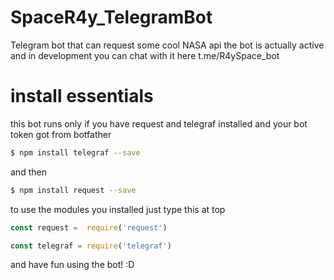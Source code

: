 # SpaceR4y_TelegramBot
Telegram bot that can request some cool NASA api 
the bot is actually active and in development you can chat with it here t.me/R4ySpace_bot



# install essentials
this bot runs only if you have request and telegraf installed and your bot token got from botfather

```bash 
$ npm install telegraf --save 
```
and then

```bash 
$ npm install request --save 
```
to use the modules you installed just type this at top
```JavaScript 
const request =  require('request')

const telegraf = require('telegraf')
```
and have fun using the bot! :D
